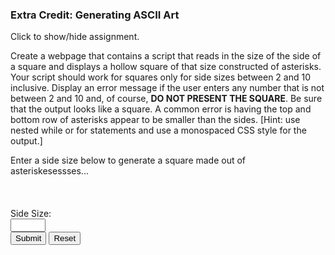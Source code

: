 ### Extra Credit: Generating ASCII Art

<p class="accordian">Click to show/hide assignment.</p>
<div class="panel">

Create a webpage that contains a script that reads in the size of the side of a square and displays a hollow square of that size constructed of asterisks. Your script should work for squares only for side sizes between 2 and 10 inclusive. Display an error message if the user enters any number that is not between 2 and 10 and, of course, **DO NOT PRESENT THE SQUARE**. Be sure that the output looks like a square. A common error is having the top and bottom row of asterisks appear to be smaller than the sides. [Hint: use nested while or for statements and use a monospaced CSS style for the output.]

</div>

<section>
Enter a side size below to generate a square made out of asteriskesessses...<br>
<br>
<br>
<div class="row">
<div class="one-half column">
<div id="messages"></div>
<br>
</div>
<div class="one-half column">
<form name="myform">
<label for="sideSize">Side Size:</label><br><input type="number" name="sideSize" min="2" max="10" step="1" required><span class="validity"></span><br>
<span class="button-row">
<input type="button" class="button-primary" onclick="getSize()" value="Submit">
<input type="reset" value="Reset" id="reset">
</span>
</form>
<br>
</div>
</div>
</section>


<script>
const getSize = () => {
    let sideSize = document.forms["myform"].elements["sideSize"].value;
    (Number.isNaN(sideSize) || sideSize < 2 || sideSize > 10 || sideSize - Math.floor(sideSize) != 0 ) 
        ? ( document.getElementById('messages').textContent = "Woah! Side size must be an integer between 2 and 10 (inclusive).", document.getElementById('messages').classList.remove("diamond") )
        : drawSquare(sideSize);
}

const drawSquare = sideSize => {
    let theSquare = "";
    for (let i = 1; i <= sideSize; i++) {
        ( i == 1 || i == sideSize)
            ? theSquare += `${"*".repeat(sideSize)}`
            : theSquare += `*${"&nbsp".repeat( sideSize - 2 )}*`;
         theSquare += "<br>"; 
    }
    document.getElementById('messages').classList.add("diamond");
    document.getElementById('messages').innerHTML = theSquare;
}

document.getElementById('reset').addEventListener("click", () => {
    document.getElementById('messages').innerHTML = "";
    document.getElementById('messages').classList.remove("diamond");
});
</script>    